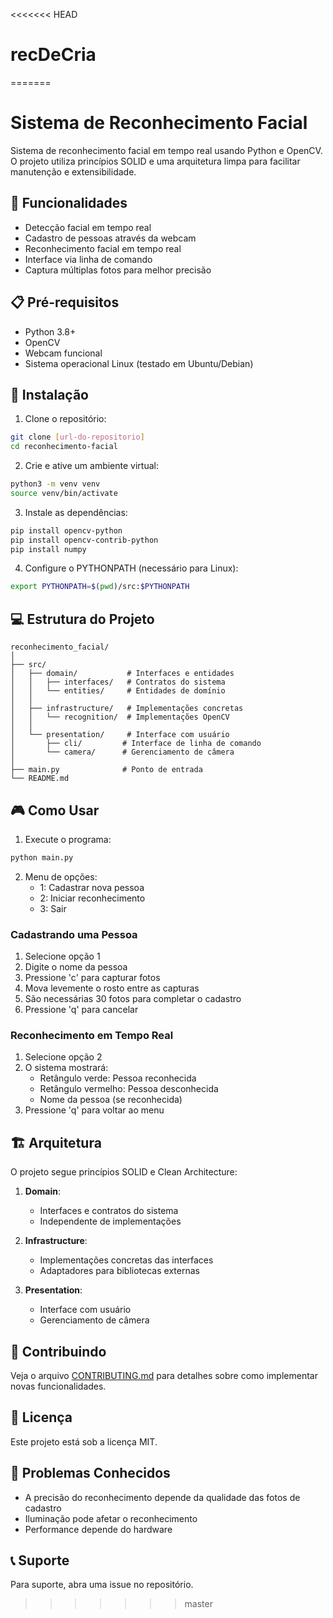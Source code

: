 <<<<<<< HEAD
# recDeCria
=======
# Sistema de Reconhecimento Facial

Sistema de reconhecimento facial em tempo real usando Python e OpenCV. O projeto utiliza princípios SOLID e uma arquitetura limpa para facilitar manutenção e extensibilidade.

## 🚀 Funcionalidades

- Detecção facial em tempo real
- Cadastro de pessoas através da webcam
- Reconhecimento facial em tempo real
- Interface via linha de comando
- Captura múltiplas fotos para melhor precisão

## 📋 Pré-requisitos

- Python 3.8+
- OpenCV
- Webcam funcional
- Sistema operacional Linux (testado em Ubuntu/Debian)

## 🔧 Instalação

1. Clone o repositório:
```bash
git clone [url-do-repositorio]
cd reconhecimento-facial
```

2. Crie e ative um ambiente virtual:
```bash
python3 -m venv venv
source venv/bin/activate
```

3. Instale as dependências:
```bash
pip install opencv-python
pip install opencv-contrib-python
pip install numpy
```

<!-- 4 rodar isso export PYTHONPATH=$(pwd)/src:$PYTHONPATH2 se estiver no linux -->

4. Configure o PYTHONPATH (necessário para Linux):
```bash
export PYTHONPATH=$(pwd)/src:$PYTHONPATH
```


## 💻 Estrutura do Projeto

```
reconhecimento_facial/
│
├── src/
│   ├── domain/           # Interfaces e entidades
│   │   ├── interfaces/   # Contratos do sistema
│   │   └── entities/     # Entidades de domínio
│   │
│   ├── infrastructure/   # Implementações concretas
│   │   └── recognition/  # Implementações OpenCV
│   │
│   └── presentation/     # Interface com usuário
│       ├── cli/         # Interface de linha de comando
│       └── camera/      # Gerenciamento de câmera
│
├── main.py              # Ponto de entrada
└── README.md
```

## 🎮 Como Usar

1. Execute o programa:
```bash
python main.py
```

2. Menu de opções:
   - 1: Cadastrar nova pessoa
   - 2: Iniciar reconhecimento
   - 3: Sair

### Cadastrando uma Pessoa

1. Selecione opção 1
2. Digite o nome da pessoa
3. Pressione 'c' para capturar fotos
4. Mova levemente o rosto entre as capturas
5. São necessárias 30 fotos para completar o cadastro
6. Pressione 'q' para cancelar

### Reconhecimento em Tempo Real

1. Selecione opção 2
2. O sistema mostrará:
   - Retângulo verde: Pessoa reconhecida
   - Retângulo vermelho: Pessoa desconhecida
   - Nome da pessoa (se reconhecida)
3. Pressione 'q' para voltar ao menu

## 🏗️ Arquitetura

O projeto segue princípios SOLID e Clean Architecture:

1. **Domain**: 
   - Interfaces e contratos do sistema
   - Independente de implementações

2. **Infrastructure**: 
   - Implementações concretas das interfaces
   - Adaptadores para bibliotecas externas

3. **Presentation**: 
   - Interface com usuário
   - Gerenciamento de câmera

## 🤝 Contribuindo

Veja o arquivo [CONTRIBUTING.md](CONTRIBUTING.md) para detalhes sobre como implementar novas funcionalidades.

## 📝 Licença

Este projeto está sob a licença MIT.

## 🐛 Problemas Conhecidos

- A precisão do reconhecimento depende da qualidade das fotos de cadastro
- Iluminação pode afetar o reconhecimento
- Performance depende do hardware

## 📞 Suporte

Para suporte, abra uma issue no repositório.
>>>>>>> master
